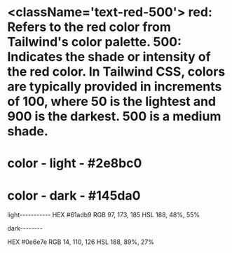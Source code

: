# <className='text-red-500'> red: Refers to the red color from Tailwind's color palette. 500: Indicates the shade or intensity of the red color. In Tailwind CSS, colors are typically provided in increments of 100, where 50 is the lightest and 900 is the darkest. 500 is a medium shade.

# color - light -  #2e8bc0
# color - dark -  #145da0


 light-----------
HEX
 #61adb9 
RGB
 97, 173, 185 
HSL
 188, 48%, 55%

 dark--------
  
HEX
 #0e6e7e 
RGB
 14, 110, 126 
HSL
 188, 89%, 27%
